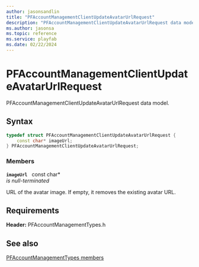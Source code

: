 ```yaml
---
author: jasonsandlin
title: "PFAccountManagementClientUpdateAvatarUrlRequest"
description: "PFAccountManagementClientUpdateAvatarUrlRequest data model."
ms.author: jasonsa
ms.topic: reference
ms.service: playfab
ms.date: 02/22/2024
---
```


# PFAccountManagementClientUpdateAvatarUrlRequest  

PFAccountManagementClientUpdateAvatarUrlRequest data model.  

## Syntax  
  
```cpp
typedef struct PFAccountManagementClientUpdateAvatarUrlRequest {  
    const char* imageUrl;  
} PFAccountManagementClientUpdateAvatarUrlRequest;  
```
  
### Members  
  
**`imageUrl`** &nbsp; const char*  
*is null-terminated*  
  
URL of the avatar image. If empty, it removes the existing avatar URL.
  
  
## Requirements  
  
**Header:** PFAccountManagementTypes.h
  
## See also  
[PFAccountManagementTypes members](../pfaccountmanagementtypes_members.md)  

  
  
